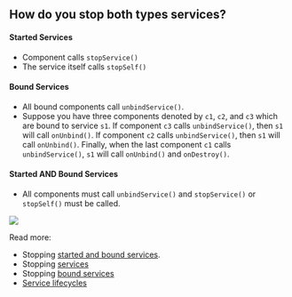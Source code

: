 ## How do you stop both types services?

#### Started Services

- Component calls `stopService()`
- The service itself calls `stopSelf()`

#### Bound Services

- All bound components call `unbindService()`. 
- Suppose you have three components denoted by `c1`, `c2`, and `c3` which are bound to service `s1`. If component `c3` calls `unbindService()`, then `s1` will call `onUnbind()`. If component `c2` calls `unbindService()`, then `s1` will call `onUnbind()`. Finally, when the last component `c1` calls `unbindService()`, `s1` will call `onUnbind()` and `onDestroy()`.

#### Started AND Bound Services

- All components must call `unbindService()` and `stopService()` or `stopSelf()` must be called.

![](https://developer.android.com/images/fundamentals/service_binding_tree_lifecycle.png)

Read more:
- Stopping [started and bound services](http://stackoverflow.com/questions/17146822/when-is-a-started-and-bound-service-destroyed).
- Stopping [services](https://developer.android.com/guide/components/services.html)
- Stopping [bound services](https://developer.android.com/guide/components/bound-services.html)
- [Service lifecycles](solutions/service_lifeycle.md)
